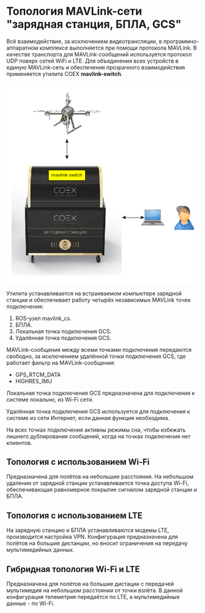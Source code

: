 # Топология MAVLink-сети "зарядная станция, БПЛА, GCS"

Всё взаимодействие, за исключением видеотрансляции, в программно-аппаратном комплексе выполняется при помощи протокола MAVLink. В качестве транспорта для MAVLink-сообщений используется протокол UDP поверх сетей WiFi и LTE. Для объединения всех устройств в единую MAVLink-сеть и обеспечения прозрачного взаимодействия применяется утилита COEX **mavlink-switch**.

![MAVLink topology](img/mavlink_topology.png)

Утилита устанавливается на встраиваемом компьютере зарядной станции и обеспечивает работу четырёх независимых MAVLink точек подключения:

1. ROS-узел mavlink_cs.
2. БПЛА.
3. Локальная точка подключения GCS.
4. Удалённая точка подключения GCS.

MAVLink-сообщения между всеми точками подключения передаются свободно, за исключением удалённой точки подключения GCS, где работает фильтр на MAVLink-сообщения:

- GPS_RTCM_DATA
- HIGHRES_IMU

Локальная точка подключения GCS предназначена для подключения к системе локально, из Wi-Fi сети.

Удалённая точка подключения GCS используется для подключения к системе из сети Интернет, если данная функция необходима.

На всех точках подключения активны режимы сна, чтобы избежать лишнего дублирования сообщений, когда на точках подключения нет клиентов.

## Топология с использованием Wi-Fi

Предназначена для полётов на небольшие расстояния. На небольшом удалении от зарядной станции устанавливается точка доступа Wi-Fi, обеспечивающая равномерное покрытие сигналом зарядной станции и БПЛА.

## Топология с использованием LTE

На зарядную станцию и БПЛА устанавливаются модемы LTE, производится настройка VPN. Конфигурация предназначена для полётов на большие дистанции, но вносит ограничения на передачу мультимедийных данных.

## Гибридная топология Wi-Fi и LTE

Предназначена для полётов на большие дистации с передачей мультимедия на небольшом расстоянии от точки взлёта. В данной конфигурация телеметрия передаётся по LTE, а мультимедийные данные - по Wi-Fi.
